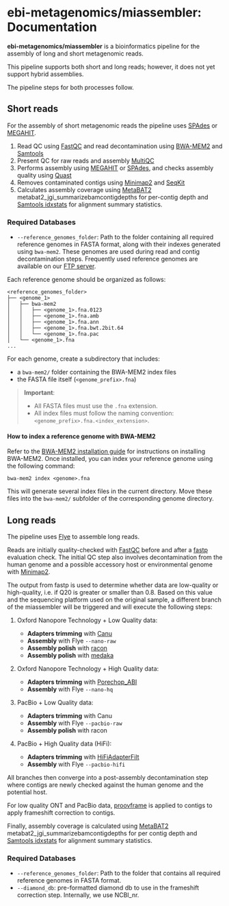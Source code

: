 # ebi-metagenomics/miassembler: Documentation

**ebi-metagenomics/miassembler** is a bioinformatics pipeline for the assembly of long and short metagenomic reads.

This pipeline supports both short and long reads; however, it does not yet support hybrid assemblies.

The pipeline steps for both processes follow.

## Short reads

For the assembly of short metagenomic reads the pipeline uses [SPAdes](https://doi.org/10.1089/cmb.2012.0021) or [MEGAHIT](https://doi.org/10.1093/bioinformatics/btv033).

1. Read QC using [FastQC](https://www.bioinformatics.babraham.ac.uk/projects/fastqc/) and read decontamination using [BWA-MEM2](https://github.com/bwa-mem2/bwa-mem2) and [Samtools](https://github.com/samtools/samtools)
2. Present QC for raw reads and assembly [MultiQC](http://multiqc.info/)
3. Performs assembly using [MEGAHIT](https://github.com/voutcn/megahit) or [SPAdes](http://cab.spbu.ru/software/spades/), and checks assembly quality using [Quast](http://quast.sourceforge.net/quast)
4. Removes contaminated contigs using [Minimap2](https://github.com/lh3/minimap2) and [SeqKit](https://bioinf.shenwei.me/seqkit/)
5. Calculates assembly coverage using [MetaBAT2](https://bitbucket.org/berkeleylab/metabat/src/master/) metabat2_jgi_summarizebamcontigdepths for per-contig depth and [Samtools idxstats](http://www.htslib.org/doc/samtools-idxstats.html) for alignment summary statistics.

### Required Databases

- `--reference_genomes_folder`: Path to the folder containing all required reference genomes in FASTA format, along with their indexes generated using `bwa-mem2`. These genomes are used during read and contig decontamination steps. Frequently used reference genomes are available on our [FTP server](https://ftp.ebi.ac.uk/pub/databases/metagenomics/pipelines/references/).

Each reference genome should be organized as follows:

```
<reference_genomes_folder>
├── <genome_1>
│   ├── bwa-mem2
│   │   ├── <genome_1>.fna.0123
│   │   ├── <genome_1>.fna.amb
│   │   ├── <genome_1>.fna.ann
│   │   ├── <genome_1>.fna.bwt.2bit.64
│   │   └── <genome_1>.fna.pac
│   └── <genome_1>.fna
...
```

For each genome, create a subdirectory that includes:

- a `bwa-mem2/` folder containing the BWA-MEM2 index files
- the FASTA file itself (`<genome_prefix>.fna`)

> **Important**:
>
> - All FASTA files must use the `.fna` extension.
> - All index files must follow the naming convention: `<genome_prefix>.fna.<index_extension>`.

#### How to index a reference genome with BWA-MEM2

Refer to the [BWA-MEM2 installation guide](https://github.com/bwa-mem2/bwa-mem2?tab=readme-ov-file#installation) for instructions on installing BWA-MEM2. Once installed, you can index your reference genome using the following command:

```
bwa-mem2 index <genome>.fna
```

This will generate several index files in the current directory. Move these files into the `bwa-mem2/` subfolder of the corresponding genome directory.


## Long reads

The pipeline uses [Flye](https://github.com/mikolmogorov/Flye) to assemble long reads.

Reads are initially quality-checked with [FastQC](https://www.bioinformatics.babraham.ac.uk/projects/fastqc/) before and after a [fastp](https://github.com/OpenGene/fastp) evaluation check. The initial QC step also involves decontamination from the human genome and a possible accessory host or environmental genome with [Minimap2](https://github.com/lh3/minimap2).

The output from fastp is used to determine whether data are low-quality or high-quality, i.e. if Q20 is greater or smaller than 0.8. Based on this value and the sequencing platform used on the original sample, a different branch of the miassembler will be triggered and will execute the following steps:

1. Oxford Nanopore Technology + Low Quality data:

   - **Adapters trimming** with [Canu](https://canu.readthedocs.io/en/latest/)
   - **Assembly** with Flye `--nano-raw`
   - **Assembly polish** with [racon](https://github.com/isovic/racon)
   - **Assembly polish** with [medaka](https://github.com/nanoporetech/medaka)

2. Oxford Nanopore Technology + High Quality data:

   - **Adapters trimming** with [Porechop_ABI](https://github.com/bonsai-team/Porechop_ABI)
   - **Assembly** with Flye `--nano-hq`

3. PacBio + Low Quality data:

   - **Adapters trimming** with Canu
   - **Assembly** with Flye `--pacbio-raw`
   - **Assembly polish** with racon

4. PacBio + High Quality data (HiFi):

   - **Adapters trimming** with [HiFiAdapterFilt](https://github.com/sheinasim-USDA/HiFiAdapterFilt)
   - **Assembly** with Flye `--pacbio-hifi`

All branches then converge into a post-assembly decontamination step where contigs are newly checked against the human genome and the potential host.

For low quality ONT and PacBio data, [proovframe](https://github.com/thackl/proovframe) is applied to contigs to apply frameshift correction to contigs.

Finally, assembly coverage is calculated using [MetaBAT2](https://bitbucket.org/berkeleylab/metabat/src/master/) metabat2_jgi_summarizebamcontigdepths for per contig depth and [Samtools idxstats](http://www.htslib.org/doc/samtools-idxstats.html) for alignment summary statistics.

### Required Databases

- `--reference_genomes_folder`: Path to the folder that contains all required reference genomes in FASTA format.
- `--diamond_db`: pre-formatted diamond db to use in the frameshift correction step. Internally, we use NCBI_nr.
